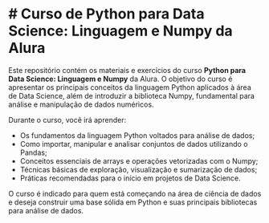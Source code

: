 # # Curso de Python para Data Science: Linguagem e Numpy da Alura

Este repositório contém os materiais e exercícios do curso **Python para Data Science: Linguagem e Numpy** da Alura. O objetivo do curso é apresentar os principais conceitos da linguagem Python aplicados à área de Data Science, além de introduzir a biblioteca Numpy, fundamental para análise e manipulação de dados numéricos.

Durante o curso, você irá aprender:

- Os fundamentos da linguagem Python voltados para análise de dados;
- Como importar, manipular e analisar conjuntos de dados utilizando o Pandas;
- Conceitos essenciais de arrays e operações vetorizadas com o Numpy;
- Técnicas básicas de exploração, visualização e sumarização de dados;
- Práticas recomendadas para o início em projetos de Data Science.

O curso é indicado para quem está começando na área de ciência de dados e deseja construir uma base sólida em Python e suas principais bibliotecas para análise de dados.
